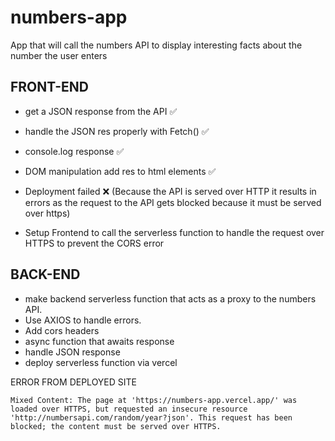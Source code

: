 # numbers-app
App that will call the numbers API to display interesting facts about the number the user enters 



## FRONT-END
 * get a JSON response from the API ✅ 
 * handle the JSON res properly with Fetch() ✅
 * console.log response ✅
 * DOM manipulation add res to  html elements ✅ 
 * Deployment failed ❌ (Because the API is served over HTTP it results in errors as the request to the API gets blocked because it must be served over https) 
 
 * Setup Frontend to call the serverless function to handle the request over HTTPS to prevent the CORS error 
 
 
 ## BACK-END 
 * make backend serverless function that acts as a proxy to the numbers API. 
 * Use AXIOS to handle errors. 
 * Add cors headers 
 * async function that awaits response 
 * handle JSON response 
 * deploy serverless function via vercel
 
 
 ERROR FROM DEPLOYED SITE 

 ```
 Mixed Content: The page at 'https://numbers-app.vercel.app/' was loaded over HTTPS, but requested an insecure resource 'http://numbersapi.com/random/year?json'. This request has been blocked; the content must be served over HTTPS.
 
 
```
 
